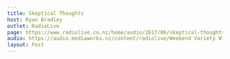 ```yaml
---
title: Skeptical Thoughts
host: Ryan Bradley
outlet: RadioLive
page: https://www.radiolive.co.nz/home/audio/2017/06/skeptical-thoughts-with-mark-honeychurch0.html
audio: https://audio.mediaworks.nz/content/radiolive/Weekend Variety Wireless/June 17/18_06_17_Skeptical.mp3
layout: Post
---
```


<page-radio />
